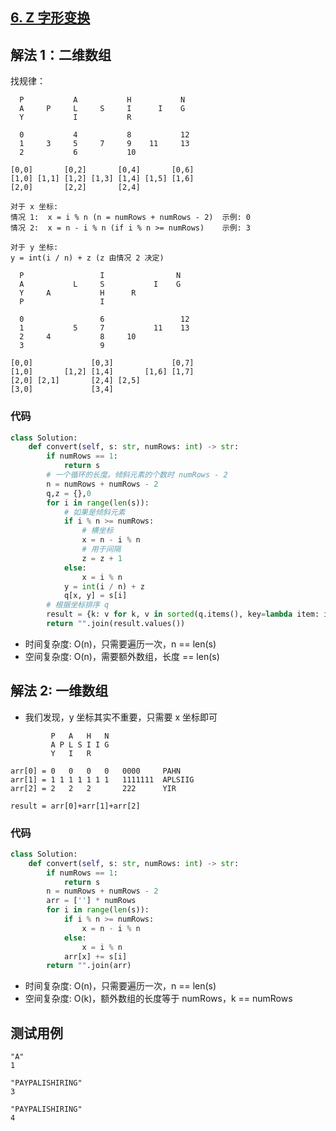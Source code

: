 ## [6. Z 字形变换](https://leetcode-cn.com/problems/zigzag-conversion/)

## 解法 1：二维数组

找规律：

```
  P           A           H           N
  A     P     L     S     I      I    G
  Y           I           R
   
  0           4           8           12      
  1     3     5     7     9    11     13
  2           6           10    
  
[0,0]       [0,2]       [0,4]       [0,6]
[1,0] [1,1] [1,2] [1,3] [1,4] [1,5] [1,6]
[2,0]       [2,2]       [2,4]      

对于 x 坐标:
情况 1:  x = i % n (n = numRows + numRows - 2)  示例: 0
情况 2:  x = n - i % n (if i % n >= numRows)    示例: 3

对于 y 坐标:
y = int(i / n) + z (z 由情况 2 决定)
```

```
  P                 I                N
  A           L     S           I    G
  Y     A           H      R
  P                 I

  0                 6                 12
  1           5     7           11    13
  2     4           8     10
  3                 9
  
[0,0]             [0,3]             [0,7]    
[1,0]       [1,2] [1,4]       [1,6] [1,7]
[2,0] [2,1]       [2,4] [2,5]    
[3,0]             [3,4]

```

### 代码

```Python
class Solution:
    def convert(self, s: str, numRows: int) -> str:
        if numRows == 1:
            return s
        # 一个循环的长度。倾斜元素的个数时 numRows - 2
        n = numRows + numRows - 2
        q,z = {},0
        for i in range(len(s)):
            # 如果是倾斜元素
            if i % n >= numRows:
                # 横坐标
                x = n - i % n
                # 用于间隔
                z = z + 1
            else:
                x = i % n
            y = int(i / n) + z
            q[x, y] = s[i]
		# 根据坐标排序 q
        result = {k: v for k, v in sorted(q.items(), key=lambda item: item[0])}
        return "".join(result.values())
```

- 时间复杂度: O(n)，只需要遍历一次，n == len(s)
- 空间复杂度: O(n)，需要额外数组，长度 == len(s)

## 解法 2: 一维数组

- 我们发现，y 坐标其实不重要，只需要 x 坐标即可

```
         P   A   H   N
         A P L S I I G
         Y   I   R

arr[0] = 0   0   0   0   0000     PAHN
arr[1] = 1 1 1 1 1 1 1   1111111  APLSIIG
arr[2] = 2   2   2       222      YIR

result = arr[0]+arr[1]+arr[2]
```

### 代码

```Python
class Solution:
    def convert(self, s: str, numRows: int) -> str:
        if numRows == 1:
            return s
        n = numRows + numRows - 2
        arr = [''] * numRows
        for i in range(len(s)):
            if i % n >= numRows:
                x = n - i % n
            else:
                x = i % n
            arr[x] += s[i]
        return "".join(arr)
```

- 时间复杂度: O(n)，只需要遍历一次，n == len(s)
- 空间复杂度: O(k)，额外数组的长度等于 numRows，k == numRows

## 测试用例

```
"A"
1
```

```
"PAYPALISHIRING"
3
```

```
"PAYPALISHIRING"
4
```


